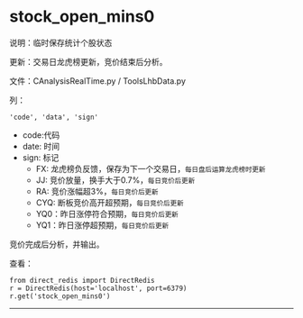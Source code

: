 # stock_open_mins0

说明：临时保存统计个股状态

更新：交易日龙虎榜更新，竞价结束后分析。

文件：CAnalysisRealTime.py / ToolsLhbData.py

列：

```
'code', 'data', 'sign'
```

- code:代码
- date: 时间
- sign: 标记
  - FX: 龙虎榜负反馈，保存为下一个交易日，`每日盘后运算龙虎榜时更新`
  - JJ: 竞价放量，换手大于0.7%，`每日竞价后更新`
  - RA: 竞价涨幅超3%，`每日竞价后更新`
  - CYQ: 断板竞价高开超预期，`每日竞价后更新`
  - YQ0：昨日涨停符合预期，`每日竞价后更新`
  - YQ1：昨日涨停超预期，`每日竞价后更新`



竞价完成后分析，并输出。


查看：

```
from direct_redis import DirectRedis
r = DirectRedis(host='localhost', port=6379)
r.get('stock_open_mins0')
```

---


